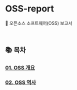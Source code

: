 # OSS-report
📝 오픈소스 소프트웨어(OSS) 보고서

<br>

## 📚 목차
### [01. OSS 개요](https://github.com/oneteam123nkj/OSS-report/blob/main/OSS%20%EA%B0%9C%EC%9A%94.md)
### [02. OSS 역사](https://github.com/oneteam123nkj/OSS-report/blob/main/OSS%20%EC%97%AD%EC%82%AC.md)
